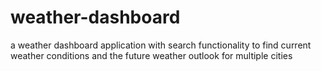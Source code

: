 # weather-dashboard
a weather dashboard application with search functionality to find current weather conditions and the future weather outlook for multiple cities
